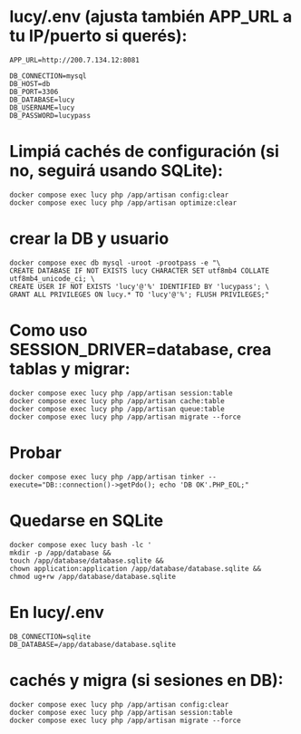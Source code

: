 # lucy/.env (ajusta también APP_URL a tu IP/puerto si querés):

```
APP_URL=http://200.7.134.12:8081

DB_CONNECTION=mysql
DB_HOST=db
DB_PORT=3306
DB_DATABASE=lucy
DB_USERNAME=lucy
DB_PASSWORD=lucypass
```

# Limpiá cachés de configuración (si no, seguirá usando SQLite):

```
docker compose exec lucy php /app/artisan config:clear
docker compose exec lucy php /app/artisan optimize:clear
```

# crear la DB y usuario

```
docker compose exec db mysql -uroot -prootpass -e "\
CREATE DATABASE IF NOT EXISTS lucy CHARACTER SET utf8mb4 COLLATE utf8mb4_unicode_ci; \
CREATE USER IF NOT EXISTS 'lucy'@'%' IDENTIFIED BY 'lucypass'; \
GRANT ALL PRIVILEGES ON lucy.* TO 'lucy'@'%'; FLUSH PRIVILEGES;"
```

# Como uso SESSION_DRIVER=database, crea tablas y  migrar:

```
docker compose exec lucy php /app/artisan session:table
docker compose exec lucy php /app/artisan cache:table
docker compose exec lucy php /app/artisan queue:table
docker compose exec lucy php /app/artisan migrate --force
```

# Probar

```
docker compose exec lucy php /app/artisan tinker --execute="DB::connection()->getPdo(); echo 'DB OK'.PHP_EOL;"
```


# Quedarse en SQLite

```
docker compose exec lucy bash -lc '
mkdir -p /app/database &&
touch /app/database/database.sqlite &&
chown application:application /app/database/database.sqlite &&
chmod ug+rw /app/database/database.sqlite
```

# En lucy/.env

```
DB_CONNECTION=sqlite
DB_DATABASE=/app/database/database.sqlite
```

# cachés y migra (si sesiones en DB):

```
docker compose exec lucy php /app/artisan config:clear
docker compose exec lucy php /app/artisan session:table
docker compose exec lucy php /app/artisan migrate --force
```





